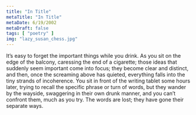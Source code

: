 ```yaml
---
title: "In Title"
metaTitle: "In Title"
metaDate: 6/19/2002
metaDraft: false
tags: [ "poetry" ]
img: "lazy_susan_chess.jpg"
---
```


It’s easy to forget the important things while you drink. As you sit on the edge of the balcony, caressing the end of a cigarette; those ideas that suddenly seem important come into focus; they become clear and distinct, and then, once the screaming above has quieted, everything falls into the tiny strands of incoherence. You sit in front of the writing tablet some hours later, trying to recall the specific phrase or turn of words, but they wander by the wayside, swaggering in their own drunk manner, and you can’t confront them, much as you try. The words are lost; they have gone their separate ways.
